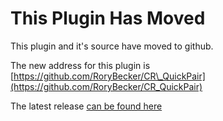# This Plugin Has Moved #

This plugin and it's source have moved to github.

The new address for this plugin is [https://github.com/RoryBecker/CR\_QuickPair](https://github.com/RoryBecker/CR_QuickPair)

The latest release [can be found here](https://github.com/RoryBecker/CR_QuickPair/releases/latest)